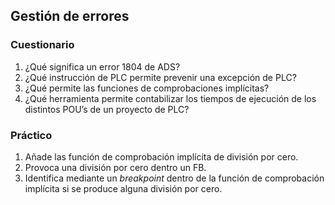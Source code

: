 ## Gestión de errores ##
### Cuestionario ###
1. ¿Qué significa un error 1804 de ADS?
2. ¿Qué instrucción de PLC permite prevenir una excepción de PLC?
3. ¿Qué permite las funciones de comprobaciones implícitas?
4. ¿Qué herramienta permite contabilizar los tiempos de ejecución de los distintos POU’s de un proyecto de PLC?

### Práctico ###
1. Añade las función de comprobación implícita de división por cero.
2. Provoca una división por cero dentro un FB. 
3. Identifica mediante un *breakpoint* dentro de la función de comprobación implícita si se produce alguna división por cero. 